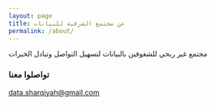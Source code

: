 ```yaml
---
layout: page
title: عن مجتمع الشرقية للبيانات
permalink: /about/
---
```


مجتمع غير ربحي للشغوفين بالبيانات لتسهيل التواصل وتبادل الخبرات

### تواصلوا معنا

[data.sharqiyah@gmail.com](mailto:data.sharqiyah@gmail.com)
